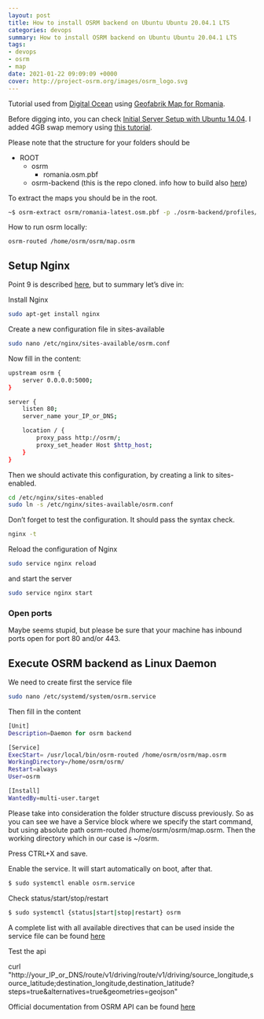 ```yaml
---
layout: post
title: How to install OSRM backend on Ubuntu Ubuntu 20.04.1 LTS
categories: devops
summary: How to install OSRM backend on Ubuntu Ubuntu 20.04.1 LTS
tags:
- devops
- osrm
- map
date: 2021-01-22 09:09:09 +0000
cover: http://project-osrm.org/images/osrm_logo.svg
---
```


Tutorial used from [Digital Ocean](https://www.digitalocean.com/community/tutorials/how-to-set-up-an-osrm-server-on-ubuntu-14-04) using [Geofabrik Map for Romania](http://download.geofabrik.de/europe/romania.html).

Before digging into, you can check [Initial Server Setup with Ubuntu 14.04](https://www.digitalocean.com/community/tutorials/initial-server-setup-with-ubuntu-14-04). I added 4GB swap memory using [this tutorial](https://www.digitalocean.com/community/tutorials/how-to-add-swap-on-ubuntu-14-04).

Please note that the structure for your folders should be

- ROOT
    - osrm
        - romania.osm.pbf
    - osrm-backend (this is the repo cloned. info how to build also [here](https://github.com/Project-OSRM/osrm-backend/wiki/Building-OSRM))
    
To extract the maps you should be in the root.

```sh
~$ osrm-extract osrm/romania-latest.osm.pbf -p ./osrm-backend/profiles/car.lua
```

How to run osrm locally:

```
osrm-routed /home/osrm/osrm/map.osrm
```

## Setup Nginx

Point 9 is described [here](https://www.digitalocean.com/community/tutorials/how-to-set-up-an-osrm-server-on-ubuntu-14-04#step-9-%E2%80%94-set-up-nginx), but to summary let’s dive in:

Install Nginx

```sh
sudo apt-get install nginx
```

Create a new configuration file in sites-available

```sh
sudo nano /etc/nginx/sites-available/osrm.conf
```

Now fill in the content:

```sh
upstream osrm {
    server 0.0.0.0:5000;
}

server {
    listen 80;
    server_name your_IP_or_DNS;

    location / {
        proxy_pass http://osrm/;
        proxy_set_header Host $http_host;
    }
}
```

Then we should activate this configuration, by creating a link to sites-enabled.

```sh
cd /etc/nginx/sites-enabled
sudo ln -s /etc/nginx/sites-available/osrm.conf
```

Don’t forget to test the configuration. It should pass the syntax check.

```sh
nginx -t
```

Reload the configuration of Nginx

```sh
sudo service nginx reload
```

and start the server

```sh
sudo service nginx start
```

### Open ports

Maybe seems stupid, but please be sure that your machine has inbound ports open for port 80 and/or 443.

## Execute OSRM backend as Linux Daemon

We need to create first the service file

```sh
sudo nano /etc/systemd/system/osrm.service
```

Then fill in the content

```sh
[Unit]
Description=Daemon for osrm backend

[Service]
ExecStart= /usr/local/bin/osrm-routed /home/osrm/osrm/map.osrm
WorkingDirectory=/home/osrm/osrm/
Restart=always
User=osrm

[Install]
WantedBy=multi-user.target
```

Please take into consideration the folder structure discuss previously. So as you can see we have a Service block where we specify the start command, but using absolute path osrm-routed /home/osrm/osrm/map.osrm. Then the working directory which in our case is ~/osrm.

Press CTRL+X and save.

Enable the service. It will start automatically on boot, after that.

```sh
$ sudo systemctl enable osrm.service
```

Check status/start/stop/restart

```sh
$ sudo systemctl {status|start|stop|restart} osrm
```

A complete list with all available directives that can be used inside the service file can be found [here](https://www.digitalocean.com/community/tutorials/understanding-systemd-units-and-unit-files)

Test the api

curl "http://your_IP_or_DNS/route/v1/driving/route/v1/driving/source_longitude,source_latitude;destination_longitude,destination_latitude?steps=true&alternatives=true&geometries=geojson"


Official documentation from OSRM API can be found [here](http://project-osrm.org/docs/v5.23.0/api/#)

